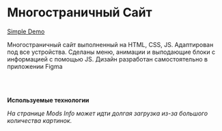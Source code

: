 <h1>Многостраничный Сайт</h1>

<a href="https://thxiiirteen.github.io/Modpack-Site-HTML--CSS--JS/">Simple Demo</a>

Многостраничный сайт выполненный на HTML, CSS, JS.
Адаптирован под все устройства. 
Сделаны меню, анимации и выподающие блоки с информацией с помощью JS.
Дизайн разработан самостоятельно в приложении Figma

<br><br>

**Используемые технологии**

*На странице Mods Info может идти долгая загрузка из-за большого количества картинок.*


